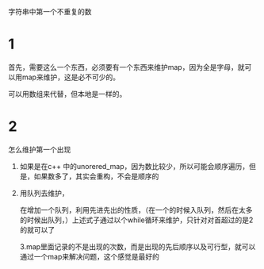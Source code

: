 字符串中第一个不重复的数

# 1

首先，需要这么一个东西，必须要有一个东西来维护map，因为全是字母，就可以用map来维护，这是必不可少的。

可以用数组来代替，但本地是一样的。



 

# 2

怎么维护第一个出现

1. 如果是在c++ 中的unorered_map，因为数比较少，所以可能会顺序遍历，但是，如果数多了，其实会重构，不会是顺序的

2. 用队列去维护，

   在增加一个队列，利用先进先出的性质，（在一个的时候入队列，然后在太多的时候出队列，）上述式子通过以个while循环来维护，只针对对首超过的是2的就可以了

   3.map里面记录的不是出现的次数，而是出现的先后顺序以及可行型，就可以通过一个map来解决问题，这个感觉是最好的

   

